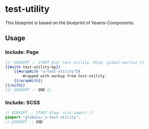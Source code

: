 # test-utility

This blueprint is based on the blueprint of Veams-Components.

## Usage

### Include: Page

``` hbs
{{! @INSERT :: START @id: test-utility, @tag: global-partial }}
{{#with test-utility-bp}}
	{{#wrapWith "u-test-utility"}}
		Wrapped with markup from test-utility.
	{{/wrapWith}}
{{/with}}
{{! @INSERT :: END }}
```

### Include: SCSS

``` scss
// @INSERT :: START @tag: scss-import //
@import "globals/_u-test-utility";
// @INSERT :: END
```
